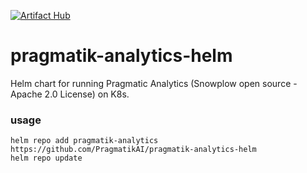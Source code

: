 [![Artifact Hub](https://img.shields.io/endpoint?url=https://artifacthub.io/badge/repository/pragmatik-analytics-helm)](https://artifacthub.io/packages/search?repo=pragmatik-analytics-helm)
# pragmatik-analytics-helm

Helm chart for running Pragmatic Analytics (Snowplow open source - Apache 2.0 License) on K8s.


### usage

```
helm repo add pragmatik-analytics https://github.com/PragmatikAI/pragmatik-analytics-helm
helm repo update
```